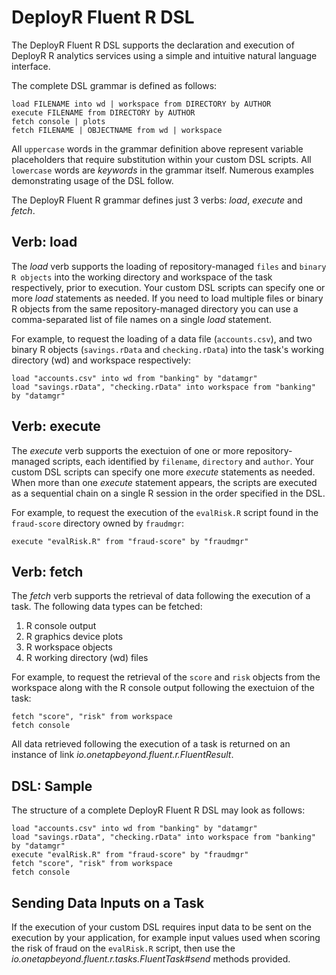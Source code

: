 # DeployR Fluent R DSL

The DeployR Fluent R DSL supports the declaration and execution
of DeployR R analytics services using a simple and intuitive
natural language interface.

The complete DSL grammar is defined as follows:

```
load FILENAME into wd | workspace from DIRECTORY by AUTHOR
execute FILENAME from DIRECTORY by AUTHOR  
fetch console | plots  
fetch FILENAME | OBJECTNAME from wd | workspace
```

All `uppercase` words in the grammar definition above represent variable
placeholders that require substitution within your custom DSL scripts.
All `lowercase` words are *keywords* in the grammar itself. Numerous
examples demonstrating usage of the DSL follow.

The DeployR Fluent R grammar defines just 3 verbs: *load*,
*execute* and *fetch*.

## Verb: load

The *load* verb supports the loading of repository-managed
`files` and `binary R objects` into the working directory
and workspace of the task respectively, prior to execution. Your custom
DSL scripts can specify one or more *load* statements as needed.
If you need to load multiple files or binary R objects
from the same repository-managed directory you can use a comma-separated
list of file names on a single *load* statement.

For example, to request the loading of a data file (`accounts.csv`),
and two binary R objects (`savings.rData` and `checking.rData`) into
the task's working directory (wd) and workspace respectively:

```
load "accounts.csv" into wd from "banking" by "datamgr"
load "savings.rData", "checking.rData" into workspace from "banking" by "datamgr"
```

## Verb: execute

The *execute* verb supports the exectuion of one or more 
repository-managed scripts, each identified by `filename`,
`directory` and `author`. Your custom DSL scripts can specify one more
*execute* statements as needed. When more than one *execute*
statement appears, the scripts are executed as a sequential chain on a
single R session in the order specified in the DSL.

For example, to request the execution of the `evalRisk.R` script
found in the `fraud-score` directory owned by `fraudmgr`:

```
execute "evalRisk.R" from "fraud-score" by "fraudmgr"
```

## Verb: fetch

The *fetch* verb supports the retrieval of data following the execution
of a task. The following data types can be fetched:

1. R console output
2. R graphics device plots
3. R workspace objects
4. R working directory (wd) files

For example, to request the retrieval of the `score` and `risk`
objects from the workspace along with the R console output following
the exectuion of the task:

```
fetch "score", "risk" from workspace
fetch console
```

All data retrieved following the execution of a task is returned on an
instance of link *io.onetapbeyond.fluent.r.FluentResult*.

## DSL: Sample

The structure of a complete DeployR Fluent R DSL may look as follows:

```
load "accounts.csv" into wd from "banking" by "datamgr"
load "savings.rData", "checking.rData" into workspace from "banking" by "datamgr"
execute "evalRisk.R" from "fraud-score" by "fraudmgr"
fetch "score", "risk" from workspace
fetch console
```

## Sending Data Inputs on a Task

If the execution of your custom DSL requires input data to be sent on the
execution by your application, for example input values used when
scoring the risk of fraud on the `evalRisk.R` script, then use the
*io.onetapbeyond.fluent.r.tasks.FluentTask#send* methods provided.

